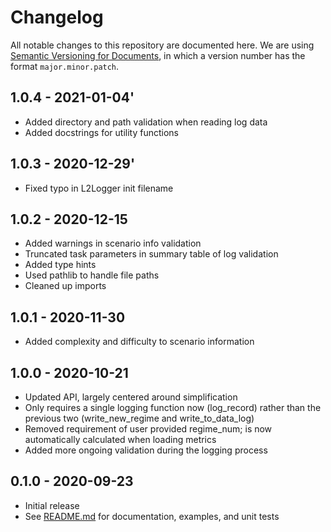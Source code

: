 # Changelog

All notable changes to this repository are documented here. We are using [Semantic Versioning for Documents](https://semverdoc.org/), in which a version number has the format `major.minor.patch`.

## 1.0.4 - 2021-01-04'

- Added directory and path validation when reading log data
- Added docstrings for utility functions

## 1.0.3 - 2020-12-29'

- Fixed typo in L2Logger init filename

## 1.0.2 - 2020-12-15

- Added warnings in scenario info validation
- Truncated task parameters in summary table of log validation
- Added type hints
- Used pathlib to handle file paths
- Cleaned up imports

## 1.0.1 - 2020-11-30

- Added complexity and difficulty to scenario information

## 1.0.0 - 2020-10-21

- Updated API, largely centered around simplification
- Only requires a single logging function now (log_record) rather than the
  previous two (write_new_regime and write_to_data_log)
- Removed requirement of user provided regime_num; is now automatically
  calculated when loading metrics
- Added more ongoing validation during the logging process

## 0.1.0 - 2020-09-23

- Initial release
- See [README.md](./README.md) for documentation, examples, and unit tests
